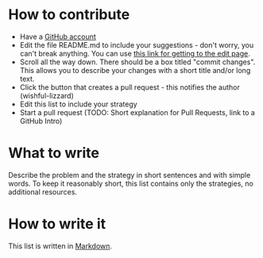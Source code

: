 # How to contribute
* Have a [GitHub account](https://github.com/signup)
* Edit the file README.md to include your suggestions - don't worry, you can't break anything. You can use [this link for getting to the edit page](https://github.com/wishful-lizzard/coping-strategies/edit/main/README.md).
* Scroll all the way down. There should be a box titled "commit changes". This allows you to describe your changes with a short title and/or long text.
* Click the button that creates a pull request - this notifies the author (wishful-lizzard)
* Edit this list to include your strategy
* Start a pull request
(TODO: Short explanation for Pull Requests, link to a GitHub Intro)

# What to write
Describe the problem and the strategy in short sentences and with simple words. To keep it reasonably short, this list contains only the strategies, no additional resources.

# How to write it
This list is written in [Markdown](https://www.markdownguide.org/basic-syntax/).
